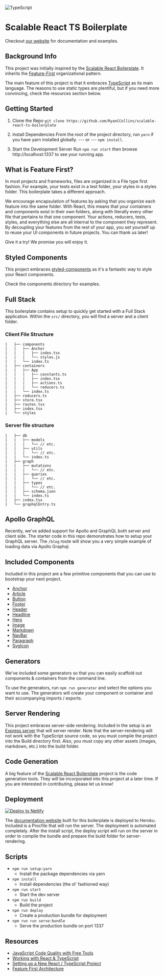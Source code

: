 ![TypeScript](https://raygun.com/blog/wp-content/uploads/2016/07/Callums-post-on-Typescript.png)

# Scalable React TS Boilerplate

Checkout [our website](https://scalable-react-ts-boilerplate.herokuapp.com/) for documentation and examples.

## Background Info

This project was initially inspired by the [Scalable React Boilerplate](https://github.com/RyanCCollins/scalable-react-boilerplate). It inherits the [Feature-First](https://medium.com/front-end-hacking/the-secret-to-organization-in-functional-programming-913484e85fc9#.8nerdsqhd) organizational pattern.

The main feature of this project is that it embraces [TypeScript](https://www.typescriptlang.org/) as its main language.  The reasons to use static types are plentiful, but if you need more convincing, check the resources section below.

## Getting Started
1. Clone the Repo
`git clone https://github.com/RyanCCollins/scalable-react-ts-boilerplate`

2. Install Dependencies
From the root of the project directory, run `yarn` if you have yarn installed globally.
--- or ---
`npm install`.

3. Start the Development Server
Run `npm run start` then browse http://localhost:1337 to see your running app.

## What is Feature First?
In most projects and frameworks, files are organized in a File type first fashion. For example, your tests exist in a test folder, your styles in a styles folder. This boilerplate takes a different approach.

We encourage encapsulation of features by asking that you organize each feature into the same folder. With React, this means that your containers and components exist in their own folders, along with literally every other file that pertains to that one component. Your actions, reducers, tests, styles, and everything else are all internal to the component they represent. By decoupling your features from the rest of your app, you set yourself up to reuse your UI components in future projects. You can thank us later!

Give it a try! We promise you will enjoy it.

## Styled Components
This project embraces [styled-components](https://github.com/styled-components/styled-components) as it's a fantastic way to style your React components.  

Check the components directory for examples.

## Full Stack
This boilerplate contains setup to quickly get started with a Full Stack application.  Within the `src/` directory, you will find a server and a client folder.

### Client File Structure
```
|   ├── components
|   |   ├── Anchor
|   |   |   ├── index.tsx
|   |   |   └── styles.js
|   |   └── index.ts
|   ├── containers
|   |   ├── App
|   |   |   ├── constants.ts
|   |   |   ├── index.tsx
|   |   |   ├── actions.ts
|   |   |   └── reducers.ts
|   |   └── index.ts
|   ├── reducers.ts
|   ├── store.tsx
|   ├── routes.tsx
|   ├── index.tsx
|   └── styles
```

### Server file structure
```
|   ├── db
|   |   ├── models
|   |   |   └── // etc.
|   |   ├── utils
|   |   |   └── // etc.
|   |   └── index.ts
|   ├── graph
|   |   ├── mutations
|   |   |   └── // etc.
|   |   ├── queries
|   |   |   └── // etc.
|   |   ├── types
|   |   |   └── // etc.
|   |   ├── schema.json
|   |   └── index.ts
|   ├── index.tsx
|   └── graphqlEntry.ts
```

## Apollo GraphQL
Recently, we've added support for Apollo and GraphQL both server and client side.  The starter code in this repo demonstrates how to setup your GraphQL server.  The `/blog` route will show you a very simple example of loading data via Apollo Graphql.

## Included Components
Included in this project are a few primitive components that you can use to bootstrap your next project.
- [Anchor](https://github.com/RyanCCollins/scalable-react-ts-boilerplate/tree/master/src/components/Anchor/index.tsx)
- [Article](https://github.com/RyanCCollins/scalable-react-ts-boilerplate/blob/master/src/components/Article/index.tsx)
- [Button](https://github.com/RyanCCollins/scalable-react-ts-boilerplate/blob/master/src/components/Button/index.tsx)
- [Footer](https://github.com/RyanCCollins/scalable-react-ts-boilerplate/blob/master/src/components/Footer/index.tsx)
- [Header](https://github.com/RyanCCollins/scalable-react-ts-boilerplate/blob/master/src/components/Header/index.tsx)
- [Headline](https://github.com/RyanCCollins/scalable-react-ts-boilerplate/blob/master/src/components/Headline/index.tsx)
- [Hero](https://github.com/RyanCCollins/scalable-react-ts-boilerplate/blob/master/src/components/Hero/index.tsx)
- [Image](https://github.com/RyanCCollins/scalable-react-ts-boilerplate/blob/master/src/components/Image/index.tsx)
- [Markdown](https://github.com/RyanCCollins/scalable-react-ts-boilerplate/blob/master/src/components/Markdown/index.tsx)
- [NavBar](https://github.com/RyanCCollins/scalable-react-ts-boilerplate/blob/master/src/components/NavBar/index.tsx)
- [Paragraph](https://github.com/RyanCCollins/scalable-react-ts-boilerplate/blob/master/src/components/Paragraph/index.tsx)
- [SvgIcon](https://github.com/RyanCCollins/scalable-react-ts-boilerplate/blob/master/src/components/SvgIcon/index.tsx)

## Generators
We've included some generators so that you can easily scaffold out components & containers from the command line.

To use the generators, run `npm run generator` and select the options you want to use.  The generators will create your component or container and their accompanying imports / exports.

## Server Rendering
This project embraces server-side rendering.  Included in the setup is an [Express server](https://github.com/RyanCCollins/scalable-react-ts-boilerplate/blob/master/src/server.tsx) that will server render.  Note that the server-rendering will not work with the TypeScript source code, so you must compile the project into the Build directory first.  Also, you must copy any other assets (images, markdown, etc.) into the build folder.

## Code Generation
A big feature of the [Scalable React Boilerplate](https://github.com/RyanCCollins/scalable-react-boilerplate) project is the code generation tools. They will be incorporated into this project at a later time.  If you are interested in contributing, please let us know!

## Deployment
<!-- HTML snippet -->
<a href="https://app.netlify.com/start/deploy?repository=https://github.com/RyanCCollins/scalable-react-ts-boilerplate">
  <img src="https://www.netlify.com/img/deploy/button.svg" title="Deploy to Netlify">
</a>

The [documentation website](https://scalable-react-ts-boilerplate.herokuapp.com/) built for this boilerplate is deployed to Heroku.  Included is a Procfile that will run the server.  The deployment is automated completely.  After the install script, the deploy script will run on the server in order to compile the bundle and prepare the build folder for server-rendering.

## Scripts
- `npm run setup:yarn`
  - Install the package dependencies via yarn
- `npm install`
  - Install dependencies (the ol' fashioned way)
- `npm run start`
  - Start the dev server
- `npm run build`
  - Build the project
- `npm run deploy`
  - Create a production bundle for deployment
- `npm run run serve:bundle`
  - Serve the production bundle on port 1337

## Resources
- [JavaScript Code Quality with Free Tools](https://dev-blog.apollodata.com/javascript-code-quality-with-free-tools-9a6d80e29f2d#.1unvvh8vw)
- [Working with React & TypeScript](http://blog.wolksoftware.com/working-with-react-and-typescript)
- [Setting up a New React / TypeScript Project](http://blog.tomduncalf.com/posts/setting-up-typescript-and-react/)
- [Feature First Architecture](https://medium.com/front-end-hacking/the-secret-to-organization-in-functional-programming-913484e85fc9#.8nerdsqhd)
